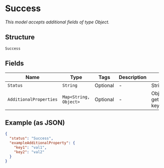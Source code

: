 
# Success

*This model accepts additional fields of type Object.*

## Structure

`Success`

## Fields

| Name | Type | Tags | Description | Getter | Setter |
|  --- | --- | --- | --- | --- | --- |
| `Status` | `String` | Optional | - | String getStatus() | setStatus(String status) |
| `AdditionalProperties` | `Map<String, Object>` | Optional | - | Object getAdditionalProperty(String key) | additionalProperty(String key, Object value) |

## Example (as JSON)

```json
{
  "status": "Success",
  "exampleAdditionalProperty": {
    "key1": "val1",
    "key2": "val2"
  }
}
```

